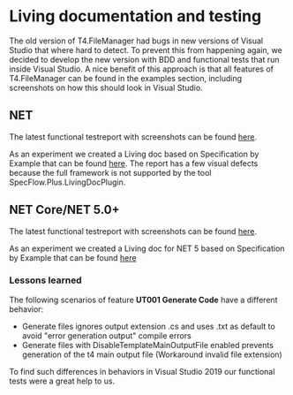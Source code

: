 # Living documentation and testing

The old version of T4.FileManager had bugs in new versions of Visual Studio that where hard to detect. To prevent this from happening again, we decided to develop the new version with BDD and functional tests that run inside Visual Studio. A nice benefit of this approach is that all features of T4.FileManager can be found in the examples section, including screenshots on how this should look in Visual Studio. 

## NET

The latest functional testreport with screenshots can be found [here](../T4FileManagerVisualStudio.html). 

As an experiment we created a Living doc based on Specification by Example that can be found [here](../T4.FileManager.AcceptanceCriteria.dll.html). The report has a few visual defects because the full framework is not supported by the tool SpecFlow.Plus.LivingDocPlugin.

## NET Core/NET 5.0+

The latest functional testreport with screenshots can be found [here](../T4FileManagerVisualStudioNETCore.html). 

As an experiment we created a Living doc for NET 5 based on Specification by Example that can be found [here](../T4.FileManager.NetCore.AcceptanceCriteria.dll.html)

### Lessons learned 

The following scenarios of feature **UT001 Generate Code** have a different behavior:

- Generate files ignores output extension .cs and uses .txt as default to avoid "error generation output" compile errors
- Generate files with DisableTemplateMainOutputFile enabled prevents generation of the t4 main output file (Workaround invalid file extension)

To find such differences in behaviors in Visual Studio 2019 our functional tests were a great help to us.




